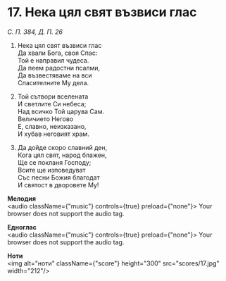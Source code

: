 # 17. Нека цял свят възвиси глас  

*С. П. 384, Д. П. 26*  

1. Нека цял свят възвиси глас  
Да хвали Бога, своя Спас:  
Той е направил чудеса.  
Да пеем радостни псалми,  
Да възвестяваме на вси  
Спасителните Му дела.  

2. Той сътвори вселената  
И светлите Си небеса;  
Над всичко Той царува Сам.  
Величието Негово  
Е, славно, неизказано,  
И хубав неговият храм.  

3. Да дойде скоро славний ден,  
Кога цял свят, народ блажен,  
Ще се покланя Господу;  
Всите ще изповедуват  
Със песни Божия благодат  
И святост в дворовете Му!  

__Мелодия__  
<audio className={"music"} controls={true} preload={"none"}><source src="mp3/17.mp3" type="audio/mpeg"/>
Your browser does not support the audio tag.
</audio>  

__Едноглас__  
<audio className={"music"} controls={true} preload={"none"}><source src="transp/17.mp3" type="audio/mpeg"/>
Your browser does not support the audio tag.
</audio>  

__Ноти__  
<img alt="ноти" className={"score"} height="300" src="scores/17.jpg" width="212"/>
